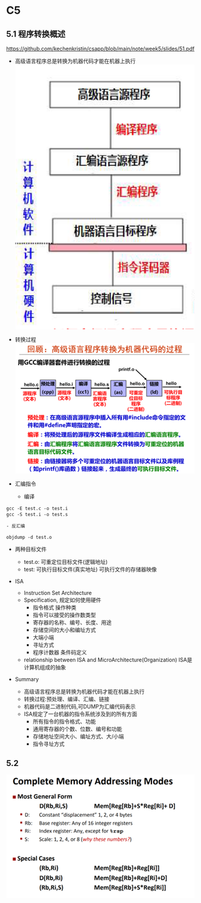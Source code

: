 # C5
## 5.1 程序转换概述
https://github.com/kechenkristin/csapp/blob/main/note/week5/slides/51.pdf

- 高级语言程序总是转换为机器代码才能在机器上执行
![avatar](https://github.com/kechenkristin/imagesGitHub/blob/main/notes/csapp/lantoas.png)

- 转换过程
![avatar](https://github.com/kechenkristin/imagesGitHub/blob/main/notes/csapp/compileprocess.png)

- 汇编指令
	- 编译
```
gcc -E test.c -o test.i
gcc -S test.i -o test.s
```
	- 反汇编
```
objdump -d test.o
```

- 两种目标文件
	- test.o: 可重定位目标文件(逻辑地址)
	- test: 可执行目标文件(真实地址)
	可执行文件的存储器映像

- ISA 
	- Instruction Set Architecture
	- Specification, 规定如何使用硬件
		- 指令格式 操作种类
		- 指令可以接受的操作数类型
		- 寄存器的名称、编号、长度、用途
		- 存储空间的大小和编址方式
		- 大端小端
		- 寻址方式
		- 程序计数器 条件码定义
	- relationship between ISA and MicroArchitecture(Organization)
	ISA是计算机组成的抽象

- Summary
	- 高级语言程序总是转换为机器代码才能在机器上执行  
	- 转换过程:预处理、编译、汇编、链接  
	- 机器代码是二进制代码,可DUMP为汇编代码表示  
	- ISA规定了一台机器的指令系统涉及到的所有方面  
	  	- 所有指令的指令格式、功能
		- 通用寄存器的个数、位数、编号和功能
		- 存储地址空间大小、编址方式、大/小端
		- 指令寻址方式


## 5.2

![avatar](https://github.com/kechenkristin/imagesGitHub/blob/main/notes/csapp/address.png)
